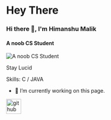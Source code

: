 # Hey There
### Hi there 👋, I'm Himanshu Malik
#### A noob CS Student
![A noob CS Student](https://arturssmirnovs.github.io/github-profile-readme-generator/images/banner.png)

Stay Lucid

Skills: C / JAVA

- 🔭 I’m currently working on this page. 


[<img src='https://cdn.jsdelivr.net/npm/simple-icons@3.0.1/icons/github.svg' alt='github' height='40'>](https://github.com/HimanshuM685)  

